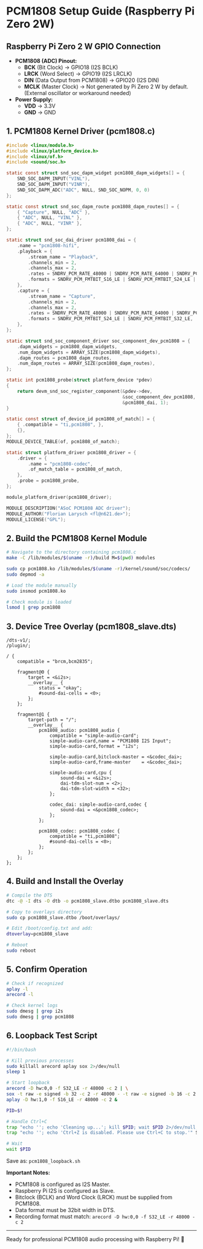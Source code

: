 # PCM1808 Setup Guide (Raspberry Pi Zero 2W)


## Raspberry Pi Zero 2 W GPIO Connection
- **PCM1808 (ADC) Pinout:**
  - **BCK** (Bit Clock) → GPIO18 (I2S BCLK)
  - **LRCK** (Word Select) → GPIO19 (I2S LRCLK)
  - **DIN** (Data Output from PCM1808) → GPIO20 (I2S DIN)
  - **MCLK** (Master Clock) → Not generated by Pi Zero 2 W by default. (External oscillator or workaround needed)
- **Power Supply:**
  - **VDD** → 3.3V
  - **GND** → GND

## 1. PCM1808 Kernel Driver (pcm1808.c)

```c
#include <linux/module.h>
#include <linux/platform_device.h>
#include <linux/of.h>
#include <sound/soc.h>

static const struct snd_soc_dapm_widget pcm1808_dapm_widgets[] = {
    SND_SOC_DAPM_INPUT("VINL"),
    SND_SOC_DAPM_INPUT("VINR"),
    SND_SOC_DAPM_ADC("ADC", NULL, SND_SOC_NOPM, 0, 0)
};

static const struct snd_soc_dapm_route pcm1808_dapm_routes[] = {
    { "Capture", NULL, "ADC" },
    { "ADC", NULL, "VINL" },
    { "ADC", NULL, "VINR" },
};

static struct snd_soc_dai_driver pcm1808_dai = {
    .name = "pcm1808-hifi",
    .playback = {
        .stream_name = "Playback",
        .channels_min = 2,
        .channels_max = 2,
        .rates = SNDRV_PCM_RATE_48000 | SNDRV_PCM_RATE_64000 | SNDRV_PCM_RATE_96000,
        .formats = SNDRV_PCM_FMTBIT_S16_LE | SNDRV_PCM_FMTBIT_S24_LE | SNDRV_PCM_FMTBIT_S32_LE,
    },
    .capture = {
        .stream_name = "Capture",
        .channels_min = 2,
        .channels_max = 2,
        .rates = SNDRV_PCM_RATE_48000 | SNDRV_PCM_RATE_64000 | SNDRV_PCM_RATE_96000,
        .formats = SNDRV_PCM_FMTBIT_S24_LE | SNDRV_PCM_FMTBIT_S32_LE,
    },
};

static struct snd_soc_component_driver soc_component_dev_pcm1808 = {
    .dapm_widgets = pcm1808_dapm_widgets,
    .num_dapm_widgets = ARRAY_SIZE(pcm1808_dapm_widgets),
    .dapm_routes = pcm1808_dapm_routes,
    .num_dapm_routes = ARRAY_SIZE(pcm1808_dapm_routes),
};

static int pcm1808_probe(struct platform_device *pdev)
{
    return devm_snd_soc_register_component(&pdev->dev,
                                           &soc_component_dev_pcm1808,
                                           &pcm1808_dai, 1);
}

static const struct of_device_id pcm1808_of_match[] = {
    { .compatible = "ti,pcm1808", },
    {},
};
MODULE_DEVICE_TABLE(of, pcm1808_of_match);

static struct platform_driver pcm1808_driver = {
    .driver = {
        .name = "pcm1808-codec",
        .of_match_table = pcm1808_of_match,
    },
    .probe = pcm1808_probe,
};

module_platform_driver(pcm1808_driver);

MODULE_DESCRIPTION("ASoC PCM1808 ADC driver");
MODULE_AUTHOR("Florian Larysch <fl@n621.de>");
MODULE_LICENSE("GPL");
```

## 2. Build the PCM1808 Kernel Module

```bash
# Navigate to the directory containing pcm1808.c
make -C /lib/modules/$(uname -r)/build M=$(pwd) modules

sudo cp pcm1808.ko /lib/modules/$(uname -r)/kernel/sound/soc/codecs/
sudo depmod -a

# Load the module manually
sudo insmod pcm1808.ko

# Check module is loaded
lsmod | grep pcm1808
```

## 3. Device Tree Overlay (pcm1808_slave.dts)

```dts
/dts-v1/;
/plugin/;

/ {
    compatible = "brcm,bcm2835";

    fragment@0 {
        target = <&i2s>;
        __overlay__ {
            status = "okay";
            #sound-dai-cells = <0>;
        };
    };

    fragment@1 {
        target-path = "/";
        __overlay__ {
            pcm1808_audio: pcm1808_audio {
                compatible = "simple-audio-card";
                simple-audio-card,name = "PCM1808 I2S Input";
                simple-audio-card,format = "i2s";

                simple-audio-card,bitclock-master = <&codec_dai>;
                simple-audio-card,frame-master    = <&codec_dai>;

                simple-audio-card,cpu {
                    sound-dai = <&i2s>;
                    dai-tdm-slot-num = <2>;
                    dai-tdm-slot-width = <32>;
                };

                codec_dai: simple-audio-card,codec {
                    sound-dai = <&pcm1808_codec>;
                };
            };

            pcm1808_codec: pcm1808_codec {
                compatible = "ti,pcm1808";
                #sound-dai-cells = <0>;
            };
        };
    };
};
```

## 4. Build and Install the Overlay

```bash
# Compile the DTS
dtc -@ -I dts -O dtb -o pcm1808_slave.dtbo pcm1808_slave.dts

# Copy to overlays directory
sudo cp pcm1808_slave.dtbo /boot/overlays/

# Edit /boot/config.txt and add:
dtoverlay=pcm1808_slave

# Reboot
sudo reboot
```

## 5. Confirm Operation

```bash
# Check if recognized
aplay -l
arecord -l

# Check kernel logs
sudo dmesg | grep i2s
sudo dmesg | grep pcm1808
```



## 6. Loopback Test Script

```bash
#!/bin/bash

# Kill previous processes
sudo killall arecord aplay sox 2>/dev/null
sleep 1

# Start loopback
arecord -D hw:0,0 -f S32_LE -r 48000 -c 2 | \
sox -t raw -e signed -b 32 -c 2 -r 48000 - -t raw -e signed -b 16 -c 2 -r 48000 - | \
aplay -D hw:1,0 -f S16_LE -r 48000 -c 2 &

PID=$!

# Handle Ctrl+C
trap "echo ''; echo 'Cleaning up...'; kill $PID; wait $PID 2>/dev/null; echo 'Exited cleanly.'; exit 0" SIGINT
trap "echo ''; echo 'Ctrl+Z is disabled. Please use Ctrl+C to stop.'" SIGTSTP

# Wait
wait $PID
```

Save as: `pcm1808_loopback.sh`

**Important Notes:**
- PCM1808 is configured as I2S Master.
- Raspberry Pi I2S is configured as Slave.
- Bitclock (BCLK) and Word Clock (LRCK) must be supplied from PCM1808.
- Data format must be 32bit width in DTS.
- Recording format must match: `arecord -D hw:0,0 -f S32_LE -r 48000 -c 2`

---

Ready for professional PCM1808 audio processing with Raspberry Pi! 🚀

